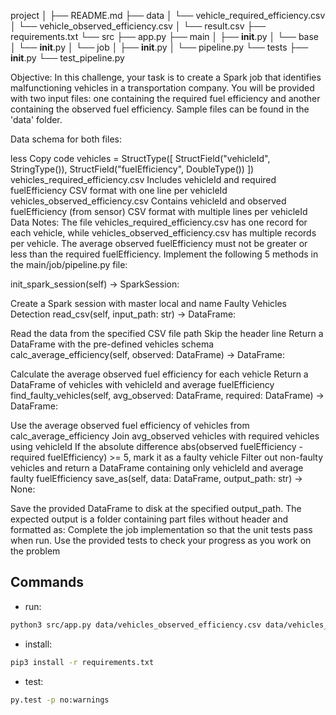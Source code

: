 project
│
├── README.md
├── data
│   └── vehicle_required_efficiency.csv
│   └── vehicle_observed_efficiency.csv
│       └── result.csv
├── requirements.txt
└── src
    ├── app.py
    ├── main
    │   ├── __init__.py
    │   └── base
    │       └── __init__.py
    │   └── job
    │       ├── __init__.py
    │       └── pipeline.py
    └── tests
        ├── __init__.py
        └── test_pipeline.py

Objective:
In this challenge, your task is to create a Spark job that identifies malfunctioning vehicles in a transportation company. You will be provided with two input files: one containing the required fuel efficiency and another containing the observed fuel efficiency. Sample files can be found in the 'data' folder.

Data schema for both files:

less
Copy code
vehicles = StructType([
    StructField("vehicleId", StringType()),
    StructField("fuelEfficiency", DoubleType())
])
vehicles_required_efficiency.csv
Includes vehicleId and required fuelEfficiency
CSV format with one line per vehicleId
vehicles_observed_efficiency.csv
Contains vehicleId and observed fuelEfficiency (from sensor)
CSV format with multiple lines per vehicleId
Data Notes:
The file vehicles_required_efficiency.csv has one record for each vehicle, while vehicles_observed_efficiency.csv has multiple records per vehicle.
The average observed fuelEfficiency must not be greater or less than the required fuelEfficiency.
Implement the following 5 methods in the main/job/pipeline.py file:

init_spark_session(self) -> SparkSession:

Create a Spark session with master local and name Faulty Vehicles Detection
read_csv(self, input_path: str) -> DataFrame:

Read the data from the specified CSV file path
Skip the header line
Return a DataFrame with the pre-defined vehicles schema
calc_average_efficiency(self, observed: DataFrame) -> DataFrame:

Calculate the average observed fuel efficiency for each vehicle
Return a DataFrame of vehicles with vehicleId and average fuelEfficiency
find_faulty_vehicles(self, avg_observed: DataFrame, required: DataFrame) -> DataFrame:

Use the average observed fuel efficiency of vehicles from calc_average_efficiency
Join avg_observed vehicles with required vehicles using vehicleId
If the absolute difference abs(observed fuelEfficiency - required fuelEfficiency) >= 5, mark it as a faulty vehicle
Filter out non-faulty vehicles and return a DataFrame containing only vehicleId and average faulty fuelEfficiency
save_as(self, data: DataFrame, output_path: str) -> None:

Save the provided DataFrame to disk at the specified output_path.
The expected output is a folder containing part files without header and formatted as: <vehicleId><COMMA><fuelEfficiency>
Complete the job implementation so that the unit tests pass when run. Use the provided tests to check your progress as you work on the problem

## Commands
- run: 
```bash
python3 src/app.py data/vehicles_observed_efficiency.csv data/vehicles_required_efficiency.csv output
```
- install: 
```bash
pip3 install -r requirements.txt
```
- test: 
```bash
py.test -p no:warnings
```
